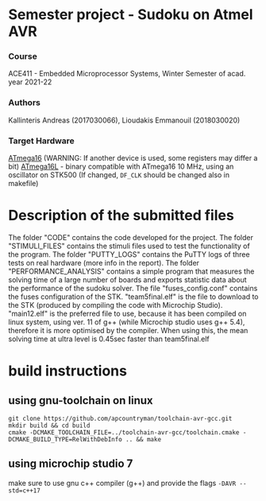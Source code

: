# Semester project - Sudoku on Atmel AVR
### Course
ACE411 - Embedded Microprocessor Systems, Winter Semester of acad. year 2021-22 
### Authors
Kallinteris Andreas (2017030066), Lioudakis Emmanouil (2018030020)
### Target Hardware
[ATmega16](https://www.microchip.com/en-us/product/atmega16) (WARNING: If another device is used, some registers may differ a bit)
[ATmega16L](https://www.microchip.com/en-us/product/atmega16) - binary compatible with ATmega16
10 MHz, using an oscillator on STK500 (If changed, `DF_CLK` should be changed also in makefile)

# Description of the submitted files
The folder "CODE" contains the code developed for the project. 
The folder "STIMULI_FILES" contains the stimuli files used to test the functionality of the program.
The folder "PUTTY_LOGS" contains the PuTTY logs of three tests on real hardware (more info in the report).
The folder "PERFORMANCE_ANALYSIS" contains a simple program that measures the solving time of a large number of boards and exports statistic data
    about the performance of the sudoku solver.
The file "fuses_config.conf" contains the fuses configuration of the STK.
"team5final.elf" is the file to download to the STK (produced by compiling the code with Microchip Studio).
"main12.elf" is the preferred file to use, because it has been compiled on linux system, using ver. 11 of g++ (while Microchip studio uses g++ 5.4), 
therefore it is more optimised by the compiler. When using this, the mean solving time at ultra level is 0.45sec faster than team5final.elf 

# build instructions

## using gnu-toolchain on linux

```
git clone https://github.com/apcountryman/toolchain-avr-gcc.git
mkdir build && cd build
cmake -DCMAKE_TOOLCHAIN_FILE=../toolchain-avr-gcc/toolchain.cmake -DCMAKE_BUILD_TYPE=RelWithDebInfo .. && make
```

## using microchip studio 7
make sure to use gnu c++ compiler (g++) and provide the flags `-DAVR --std=c++17`
